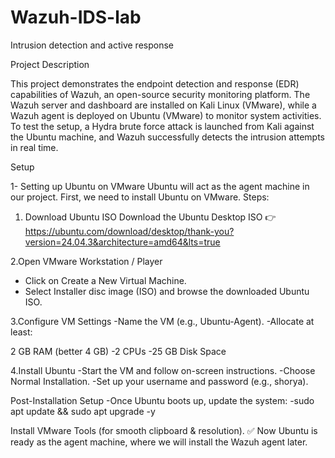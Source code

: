 # Wazuh-IDS-lab
Intrusion detection and active response

Project Description

This project demonstrates the endpoint detection and response (EDR) capabilities of Wazuh, an open-source security monitoring platform. The Wazuh server and dashboard are installed on Kali Linux (VMware), while a Wazuh agent is deployed on Ubuntu (VMware) to monitor system activities.
To test the setup, a Hydra brute force attack is launched from Kali against the Ubuntu machine, and Wazuh successfully detects the intrusion attempts in real time.

Setup

1- Setting up Ubuntu on VMware
Ubuntu will act as the agent machine in our project. First, we need to install Ubuntu on VMware.
Steps:
1. Download Ubuntu ISO
  Download the Ubuntu Desktop ISO 
  👉 https://ubuntu.com/download/desktop/thank-you?version=24.04.3&architecture=amd64&lts=true

2.Open VMware Workstation / Player
 - Click on Create a New Virtual Machine.
 - Select Installer disc image (ISO) and browse the downloaded Ubuntu ISO.

 3.Configure VM Settings
-Name the VM (e.g., Ubuntu-Agent).
-Allocate at least:

 2 GB RAM (better 4 GB)
-2 CPUs
-25 GB Disk Space

 4.Install Ubuntu
-Start the VM and follow on-screen instructions.
-Choose Normal Installation.
-Set up your username and password (e.g., shorya).

Post-Installation Setup
-Once Ubuntu boots up, update the system:
-sudo apt update && sudo apt upgrade -y

Install VMware Tools (for smooth clipboard & resolution).
✅ Now Ubuntu is ready as the agent machine, where we will install the Wazuh agent later.

